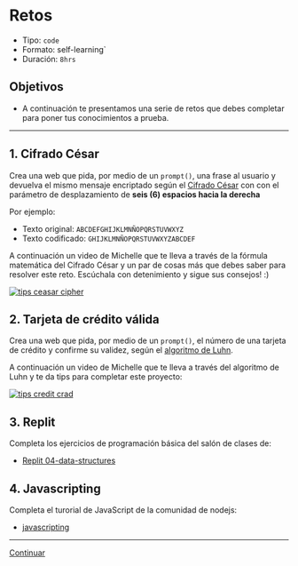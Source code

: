 # Retos
- Tipo: `code`
- Formato: self-learning`
- Duración: `8hrs`

## Objetivos

- A continuación te presentamos una serie de retos que debes completar para poner tus conocimientos a prueba.

***

## 1. Cifrado César
Crea una web que pida, por medio de un `prompt()`, una frase al usuario y devuelva el mismo mensaje encriptado según el [Cifrado César](https://es.wikipedia.org/wiki/Cifrado_C%C3%A9sar) con con el parámetro de desplazamiento de **seis (6) espacios hacia la derecha**

Por ejemplo:
- Texto original:   `ABCDEFGHIJKLMNÑOPQRSTUVWXYZ`
- Texto codificado: `GHIJKLMNÑOPQRSTUVWXYZABCDEF`

A continuación un video de Michelle que te lleva a través de la fórmula matemática del Cifrado César y un par de cosas más que debes saber para resolver este reto. Escúchala con detenimiento y sigue sus consejos! :)

[![tips ceasar cipher](https://img.youtube.com/vi/QP9FF9eoh-k/0.jpg)](https://www.youtube.com/watch?v=QP9FF9eoh-k)

## 2. Tarjeta de crédito válida

Crea una web que pida, por medio de un `prompt()`, el número de una tarjeta de crédito y confirme su validez, según el [algoritmo de Luhn](https://es.wikipedia.org/wiki/Algoritmo_de_Luhn).

A continuación un video de Michelle que te lleva a través del algoritmo de Luhn y te da tips para completar este proyecto:

[![tips credit crad](https://img.youtube.com/vi/QP9FF9eoh-k/0.jpg)](https://www.youtube.com/watch?v=QP9FF9eoh-k)

## 3. Replit
Completa los ejercicios de programación básica del salón de clases de:
* [Replit 04-data-structures](https://repl.it/classroom/invite/HJk9VaQ)

## 4. Javascripting
Completa el turorial de JavaScript de la comunidad de nodejs:
* [javascripting](https://github.com/workshopper/javascripting)

***
[Continuar](13-solutions-code-challenges.md)
